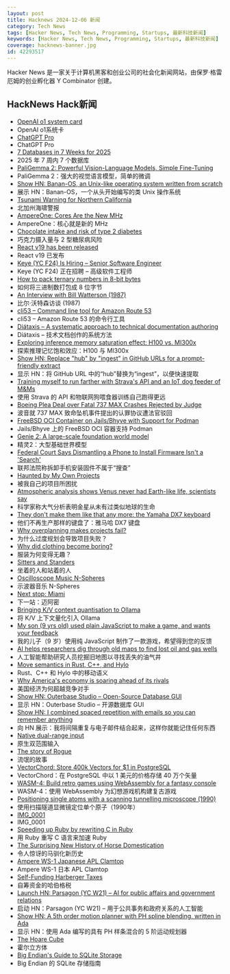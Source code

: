```yaml
---
layout: post
title: Hacknews 2024-12-06 新闻
category: Tech News
tags: [Hacker News, Tech News, Programming, Startups, 最新科技新闻]
keywords: [Hacker News, Tech News, Programming, Startups, 最新科技新闻]
coverage: hacknews-banner.jpg
id: 42293517
---
```


Hacker News 是一家关于计算机黑客和创业公司的社会化新闻网站，由保罗·格雷厄姆的创业孵化器 Y Combinator 创建。

## HackNews Hack新闻

- [OpenAI o1 system card](https://openai.com/index/openai-o1-system-card/)
- OpenAI o1系统卡
- [ChatGPT Pro](https://openai.com/index/introducing-chatgpt-pro/)
- ChatGPT Pro
- [7 Databases in 7 Weeks for 2025](https://matt.blwt.io/post/7-databases-in-7-weeks-for-2025/)
- 2025 年 7 周内 7 个数据库
- [PaliGemma 2: Powerful Vision-Language Models, Simple Fine-Tuning](https://developers.googleblog.com/en/introducing-paligemma-2-powerful-vision-language-models-simple-fine-tuning/)
- PaliGemma 2：强大的视觉语言模型，简单的微调
- [Show HN: Banan-OS, an Unix-like operating system written from scratch](https://github.com/Bananymous/banan-os)
- 展示 HN：Banan-OS，一个从头开始编写的类 Unix 操作系统
- [Tsunami Warning for Northern California](https://www.tsunami.gov/?p=PAAQ/2024/12/05/so1aq0/1/WEAK51)
- 北加州海啸警报
- [AmpereOne: Cores Are the New MHz](https://www.jeffgeerling.com/blog/2024/ampereone-cores-are-new-mhz)
- AmpereOne：核心就是新的 MHz
- [Chocolate intake and risk of type 2 diabetes](https://www.bmj.com/content/387/bmj-2023-078386)
- 巧克力摄入量与 2 型糖尿病风险
- [React v19 has been released](https://github.com/facebook/react/blob/main/CHANGELOG.md)
- React v19 已发布
- [Keye (YC F24) Is Hiring – Senior Software Engineer]()
- Keye (YC F24) 正在招聘 – 高级软件工程师
- [How to pack ternary numbers in 8-bit bytes](https://compilade.net/blog/ternary-packing)
- 如何将三进制数打包成 8 位字节
- [An Interview with Bill Watterson (1987)](http://timhulsizer.com/cwords/chonk.html)
- 比尔·沃特森访谈 (1987)
- [cli53 – Command line tool for Amazon Route 53](https://github.com/barnybug/cli53)
- cli53 – Amazon Route 53 的命令行工具
- [Diátaxis – A systematic approach to technical documentation authoring](https://diataxis.fr/)
- Diátaxis – 技术文档创作的系统方法
- [Exploring inference memory saturation effect: H100 vs. MI300x](https://dstack.ai/blog/h100-mi300x-inference-benchmark/)
- 探索推理记忆饱和效应：H100 与 MI300x
- [Show HN: Replace "hub" by "ingest" in GitHub URLs for a prompt-friendly extract](https://gitingest.com/)
- 显示 HN：将 GitHub URL 中的“hub”替换为“ingest”，以便快速提取
- [Training myself to run farther with Strava's API and an IoT dog feeder of M&Ms](https://www.mayer.cool/writings/pavlovs-half-marathon/index.html)
- 使用 Strava 的 API 和物联网狗喂食器训练自己跑得更远
- [Boeing Plea Deal over Fatal 737 MAX Crashes Rejected by Judge](https://www.bloomberg.com/news/articles/2024-12-05/boeing-plea-deal-over-fatal-737-max-crashes-rejected-by-judge)
- 波音就 737 MAX 致命坠机事件提出的认罪协议遭法官驳回
- [FreeBSD OCI Container on Jails/Bhyve with Support for Podman](https://freebsdfoundation.org/project/oci-container-support/)
- Jails/Bhyve 上的 FreeBSD OCI 容器支持 Podman
- [Genie 2: A large-scale foundation world model](https://deepmind.google/discover/blog/genie-2-a-large-scale-foundation-world-model/)
- 精灵2：大型基础世界模型
- [Federal Court Says Dismantling a Phone to Install Firmware Isn't a 'Search'](https://www.techdirt.com/2024/12/04/federal-court-says-dismantling-a-phone-to-install-firmware-isnt-a-search-even-if-was-done-to-facilitate-a-search/)
- 联邦法院称拆卸手机安装固件不属于“搜查”
- [Haunted by My Own Projects](https://cassidoo.co/post/side-project-haunting/)
- 被我自己的项目所困扰
- [Atmospheric analysis shows Venus never had Earth-like life, scientists say](https://www.theguardian.com/science/2024/dec/02/venus-life-water-atmosphere-analysis-science-research)
- 科学家称大气分析表明金星从未有过类似地球的生命
- [They don't make them like that any more: the Yamaha DX7 keyboard](https://kevinboone.me/dx7.html)
- 他们不再生产那样的键盘了：雅马哈 DX7 键盘
- [Why overplanning makes projects fail?](https://www.sanju.sh/thoughts/why-greatness-cannot-be-planned)
- 为什么过度规划会导致项目失败？
- [Why did clothing become boring?](https://resobscura.substack.com/p/why-did-clothing-become-boring)
- 服装为何变得无趣？
- [Sitters and Standers](https://pudding.cool/2024/11/sitters-standers/)
- 坐着的人和站着的人
- [Oscilloscope Music N-Spheres](https://oscilloscopemusic.com/watch/n-spheres)
- 示波器音乐 N-Spheres
- [Next stop: Miami](https://waymo.com/blog/2024/12/next-stop-miami/)
- 下一站：迈阿密
- [Bringing K/V context quantisation to Ollama](https://smcleod.net/2024/12/bringing-k/v-context-quantisation-to-ollama/)
- 将 K/V 上下文量化引入 Ollama
- [My son (9 yrs old) used plain JavaScript to make a game, and wants your feedback](https://www.armaansahni.com/game/)
- 我的儿子（9 岁）使用纯 JavaScript 制作了一款游戏，希望得到您的反馈
- [AI helps researchers dig through old maps to find lost oil and gas wells](https://newscenter.lbl.gov/2024/12/04/ai-helps-researchers-dig-through-old-maps-to-find-lost-oil-and-gas-wells/)
- 人工智能帮助研究人员挖掘旧地图以寻找丢失的油气井
- [Move semantics in Rust, C++, and Hylo](https://lukas-prokop.at/articles/2024-11-29-move-semantics-in-rust-cpp-and-hylo)
- Rust、C++ 和 Hylo 中的移动语义
- [Why America's economy is soaring ahead of its rivals](https://www.ft.com/content/1201f834-6407-4bb5-ac9d-18496ec2948b)
- 美国经济为何超越竞争对手
- [Show HN: Outerbase Studio – Open-Source Database GUI](https://github.com/outerbase/studio)
- 显示 HN：Outerbase Studio – 开源数据库 GUI
- [Show HN: I combined spaced repetition with emails so you can remember anything](https://www.ginkgonotes.com/)
- 向 HN 展示：我将间隔重复与电子邮件结合起来，这样你就能记住任何东西
- [Native dual-range input](https://muffinman.io/blog/native-dual-range-input/)
- 原生双范围输入
- [The story of Rogue](https://spillhistorie.no/the-story-of-rogue/)
- 流氓的故事
- [VectorChord: Store 400k Vectors for $1 in PostgreSQL](https://blog.pgvecto.rs/vectorchord-store-400k-vectors-for-1-in-postgresql)
- VectorChord：在 PostgreSQL 中以 1 美元的价格存储 40 万个矢量
- [WASM-4: Build retro games using WebAssembly for a fantasy console](https://wasm4.org/)
- WASM-4：使用 WebAssembly 为幻想游戏机构建复古游戏
- [Positioning single atoms with a scanning tunnelling microscope (1990)](https://www.nature.com/articles/344524a0)
- 使用扫描隧道显微镜定位单个原子（1990年）
- [IMG_0001](https://walzr.com/IMG_0001/)
- IMG_0001
- [Speeding up Ruby by rewriting C in Ruby](https://jpcamara.com/2024/12/01/speeding-up-ruby.html)
- 用 Ruby 重写 C 语言来加速 Ruby
- [The Surprising New History of Horse Domestication](https://www.scientificamerican.com/article/horse-domestication-story-gets-a-surprising-rewrite/)
- 令人惊讶的马驯化新历史
- [Ampere WS-1 Japanese APL Clamtop](https://computeradsfromthepast.substack.com/p/ampere-ws-1)
- Ampere WS-1 日本 APL Clamtop
- [Self-Funding Harberger Taxes](https://gwern.net/harberger)
- 自筹资金的哈伯格税
- [Launch HN: Parsagon (YC W21) – AI for public affairs and government relations]()
- 启动 HN：Parsagon (YC W21) – 用于公共事务和政府关系的人工智能
- [Show HN: A 5th order motion planner with PH spline blending, written in Ada](https://600f3559.prunt-docs.pages.dev/)
- 显示 HN：使用 Ada 编写的具有 PH 样条混合的 5 阶运动规划器
- [The Hoare Cube](https://johnwickerson.wordpress.com/2024/12/04/the-hoare-cube/)
- 霍尔立方体
- [Big Endian's Guide to SQLite Storage](https://blog.jabid.in/2024/11/24/sqlite.html)
- Big Endian 的 SQLite 存储指南

